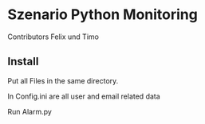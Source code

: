 # Szenario Python Monitoring

Contributors Felix und Timo

Install
--------------
Put all Files in the same directory. 

In Config.ini are all user and email related data

Run Alarm.py 
